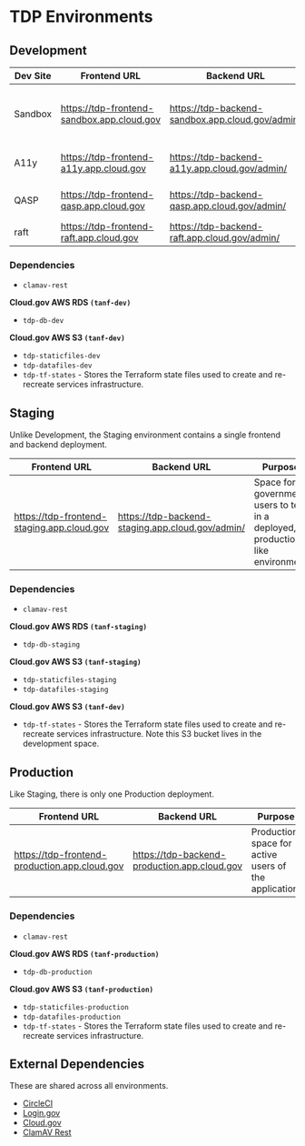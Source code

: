 # TDP Environments

## Development

| Dev Site | Frontend URL | Backend URL | Purpose |
| -------- | -------- | -------- | -------- |
| Sandbox     | https://tdp-frontend-sandbox.app.cloud.gov | https://tdp-backend-sandbox.app.cloud.gov/admin/     | Space for devs to test in a deployed environment 
| A11y | https://tdp-frontend-a11y.app.cloud.gov | https://tdp-backend-a11y.app.cloud.gov/admin/ | Space for accessibility testing |
| QASP | https://tdp-frontend-qasp.app.cloud.gov | https://tdp-backend-qasp.app.cloud.gov/admin/ | Space for QASP review |
| raft | https://tdp-frontend-raft.app.cloud.gov | https://tdp-backend-raft.app.cloud.gov/admin/ | Space for raft review |

### Dependencies 

- `clamav-rest`

**Cloud.gov AWS RDS `(tanf-dev)`**
- `tdp-db-dev`
  
**Cloud.gov AWS S3 `(tanf-dev)`**
- `tdp-staticfiles-dev`
- `tdp-datafiles-dev`
- `tdp-tf-states` - Stores the Terraform state files used to create and re-recreate services infrastructure.

## Staging

Unlike Development, the Staging environment contains a single frontend and backend deployment.

| Frontend URL | Backend URL | Purpose |
| -------- | -------- | -------- |
| https://tdp-frontend-staging.app.cloud.gov | https://tdp-backend-staging.app.cloud.gov/admin/     | Space for government users to test in a deployed, production-like environment    |

### Dependencies 

- `clamav-rest`

**Cloud.gov AWS RDS `(tanf-staging)`**
- `tdp-db-staging`
  
**Cloud.gov AWS S3 `(tanf-staging)`**
- `tdp-staticfiles-staging`
- `tdp-datafiles-staging`
  
**Cloud.gov AWS S3 `(tanf-dev)`**
- `tdp-tf-states` - Stores the Terraform state files used to create and re-recreate services infrastructure. Note this S3 bucket lives in the development space.

## Production

Like Staging, there is only one Production deployment.

| Frontend URL | Backend URL | Purpose |
| -------- | -------- | -------- |
| https://tdp-frontend-production.app.cloud.gov | https://tdp-backend-production.app.cloud.gov     | Production space for active users of the application.    |

### Dependencies 

- `clamav-rest`

**Cloud.gov AWS RDS `(tanf-production)`**
- `tdp-db-production`
  
**Cloud.gov AWS S3 `(tanf-production)`**
- `tdp-staticfiles-production`
- `tdp-datafiles-production`
- `tdp-tf-states` - Stores the Terraform state files used to create and re-recreate services infrastructure.

## External Dependencies

These are shared across all environments.

- [CircleCI](https://circleci.com/)
- [Login.gov](https://login.gov/)
- [Cloud.gov](https://cloud.gov/)
- [ClamAV Rest](https://registry.hub.docker.com/r/rafttech/clamav-rest)
